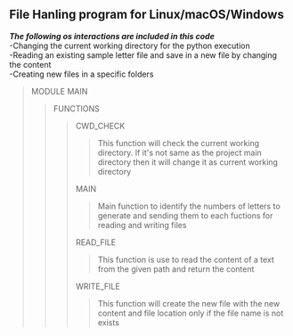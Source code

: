 ## **File Hanling program for Linux/macOS/Windows**

***The following os interactions are included in this code*** \
    -Changing the current working directory for the python execution \
    -Reading an existing sample letter file and save in a new file by changing the content \
    -Creating new files in a specific folders

>MODULE MAIN
>>FUNCTIONS
>>>CWD_CHECK
>>>>This function will check the current working directory. If it's not same as the project main directory then it will change it as current working directory
>>>
>>>MAIN
>>>>Main function to identify the numbers of letters to generate and sending them to each fuctions for reading and writing files
>>>
>>>READ_FILE
>>>>This function is use to read the content of a text from the given path and return the content
>>>
>>>WRITE_FILE
>>>>This function will create the new file with the new content and file location only if the file name is not exists